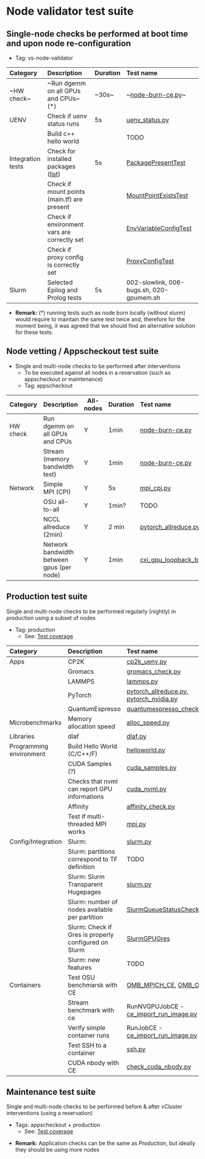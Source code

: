 # Node validator test suite 

## Single-node checks be performed at boot time and upon node re-configuration

* Tag: vs-node-validator
  
| Category          | Description                                 | Duration | Test name               |
|:---               |:---                                         |   ----   |:---                     | 
| ~HW check~        |~Run dgemm on all GPUs and CPUs~  (*)        | ~30s~   | ~[node-burn-ce.py](https://github.com/eth-cscs/cscs-reframe-tests/blob/main/checks/microbenchmarks/cpu_gpu/node_burn/node-burn-ce.py)~ |
| UENV              | Check if uenv status runs                   | 5s       | [uenv_status.py](https://github.com/eth-cscs/cscs-reframe-tests/blob/main/checks/system/uenv/uenv_status.py)          | 
|                   | Build c++ hello world                       |          | TODO                    |
| Integration tests | Check for installed packages ([list](https://github.com/eth-cscs/cscs-reframe-tests/blob/main/checks/system/integration/constants.py))    | 5s       | [PackagePresentTest](https://github.com/eth-cscs/cscs-reframe-tests/blob/main/checks/system/integration/v-cluster_config.py)     | 
|                   | Check if mount points (main.tf) are present |          | [MountPointExistsTest](https://github.com/eth-cscs/cscs-reframe-tests/blob/main/checks/system/integration/v-cluster_config.py)    |
|                   | Check if environment vars are correctly set |          | [EnvVariableConfigTest](https://github.com/eth-cscs/cscs-reframe-tests/blob/main/checks/system/integration/v-cluster_config.py)   |
|                   | Check if proxy config is correctly set      |          | [ProxyConfigTest](https://github.com/eth-cscs/cscs-reframe-tests/blob/main/checks/system/integration/v-cluster_config.py)  |
| Slurm             | Selected Epilog and Prolog tests            | 5s       | 002-slowlink, 006-bugs.sh, 020-gpumem.sh    | 

- **Remark:** (*) running tests such as node burn locally (without slurm) would require to maintain the same test twice and, therefore for the moment being, it was agreed that we should find an alternative solution for these tests.  

## Node vetting / Appscheckout test suite 

* Single and multi-node checks to be performed after interventions 
  * To be executed against all nodes in a reservation (such as appscheckout or maintenance)
  * Tag: appscheckout

| Category          | Description                                 | All-nodes  | Duration | Test name               |
|:---               |:---                                         |   ----     |   ----   |:---                     | 
| HW check          | Run dgemm on all GPUs and CPUs	          |    Y       |  1min    | [node-burn-ce.py](https://github.com/eth-cscs/cscs-reframe-tests/blob/main/checks/microbenchmarks/cpu_gpu/node_burn/node-burn-ce.py) |     
|                   | Stream (memory bandwidth test)	          |    Y       |  1min    | [node-burn-ce.py](https://github.com/eth-cscs/cscs-reframe-tests/blob/main/checks/microbenchmarks/cpu_gpu/node_burn/node-burn-ce.py) |  
| Network           | Simple MPI (CPI)	                          |    Y       |   5s     | [mpi_cpi.py](https://github.com/eth-cscs/cscs-reframe-tests/blob/main/checks/prgenv/mpi_cpi.py) | 
|                   | OSU all-to-all                              |    Y       |   1min?  |  TODO  | 
|                   | NCCL allreduce (2min)                       |    Y       |   2 min  |  [pytorch_allreduce.py](https://github.com/eth-cscs/cscs-reframe-tests/blob/main/checks/apps/pytorch/pytorch_allreduce.py#L24) | 
|                   | Network bandwidth between gpus (per node)   |    Y       |   1min   |  [cxi_gpu_loopback_bw.py](https://github.com/eth-cscs/cscs-reframe-tests/blob/main/checks/system/network/cxi_gpu_loopback_bw.py) | 
	

  
## Production test suite 

Single and multi-node checks to be performed regularly (nightly) in production using a subset of nodes

* Tag: production
  * See: [Test coverage](https://confluence.cscs.ch/spaces/reframe/pages/894965254/Test+coverage) 

| Category          | Description                                   | Test name               |
|:---               |:---                                           |:---                     | 
| Apps	            | CP2K 	                                    | [cp2k_uenv.py](https://github.com/eth-cscs/cscs-reframe-tests/blob/main/checks/apps/cp2k/cp2k_uenv.py)  | 
|                   | Gromacs	                                    | [gromacs_check.py](https://github.com/eth-cscs/cscs-reframe-tests/blob/main/checks/apps/gromacs/gromacs_check.py) | 
|                   | LAMMPS                                        | [lammps.py](https://github.com/eth-cscs/cscs-reframe-tests/blob/main/checks/apps/lammps/lammps.py) | 
|                   | PyTorch	                                    | [pytorch_allreduce.py](https://github.com/eth-cscs/cscs-reframe-tests/blob/main/checks/apps/pytorch/pytorch_allreduce.py), [pytorch_nvidia.py](https://github.com/eth-cscs/cscs-reframe-tests/blob/main/checks/apps/pytorch/pytorch_nvidia.py) | 
|                   | QuantumEspresso	                            | [quantumespresso_check_uenv.py](https://github.com/eth-cscs/cscs-reframe-tests/blob/main/checks/apps/quantumespresso/quantumespresso_check_uenv.py) | 
| Microbenchmarks   | Memory allocation speed	                    | [alloc_speed.py](https://github.com/eth-cscs/cscs-reframe-tests/blob/main/checks/microbenchmarks/cpu/alloc_speed/alloc_speed.py) | 
| Libraries	        | dlaf	                                    | [dlaf.py](https://github.com/eth-cscs/cscs-reframe-tests/blob/main/checks/libraries/dlaf/dlaf.py)| 
| Programming environment | Build Hello World (C/C++/F)	            | [helloworld.py](https://github.com/eth-cscs/cscs-reframe-tests/blob/main/checks/prgenv/helloworld.py) | 
|                         | CUDA Samples (?)                        | [cuda_samples.py](https://github.com/eth-cscs/cscs-reframe-tests/blob/main/checks/prgenv/cuda_samples.py) |
|                         | Checks that nvml can report GPU informations | [cuda_nvml.py](https://github.com/eth-cscs/cscs-reframe-tests/blob/main/checks/prgenv/cuda_nvml.py) |
|                         | Affinity	                            | [affinity_check.py](https://github.com/eth-cscs/cscs-reframe-tests/blob/main/checks/prgenv/affinity_check.py) | 
|                         | Test if multi-threaded MPI works	    | [mpi.py](https://github.com/eth-cscs/cscs-reframe-tests/blob/main/checks/prgenv/mpi.py)  |
| Config/Integration| Slurm:  | [slurm.py](https://github.com/eth-cscs/cscs-reframe-tests/blob/main/checks/system/slurm/slurm.py) | 
|                   | Slurm: partitions correspond to TF definition | TODO                    | 
|                   | Slurm: Slurm Transparent Hugepages            | [slurm.py](https://github.com/eth-cscs/cscs-reframe-tests/blob/main/checks/system/slurm/slurm.py#L448) | 
|                   | Slurm: number of nodes available per partition | [SlurmQueueStatusCheck](https://github.com/eth-cscs/cscs-reframe-tests/blob/main/checks/system/slurm/slurm.py#L285) | 
|                   | Slurm: Check if Gres is properly configured on Slurm | [SlurmGPUGres](https://github.com/eth-cscs/cscs-reframe-tests/blob/main/checks/system/slurm/gres_gpu.py#L11)     |
|                   | Slurm: new features                           | TODO                    |
| Containers        |  Test OSU benchmarsk with CE	            | [OMB_MPICH_CE](https://github.com/eth-cscs/cscs-reframe-tests/blob/main/checks/containers/container_engine/omb.py#L77), [OMB_OMPI_CE](https://github.com/eth-cscs/cscs-reframe-tests/blob/main/checks/containers/container_engine/omb.py#L101) |
|                   |  Stream benchmark with ce	                    | RunNVGPUJobCE - [ce_import_run_image.py](https://github.com/eth-cscs/cscs-reframe-tests/blob/main/checks/system/ce/ce_import_run_image.py#L64)  |
|                   | Verify simple container runs	            | RunJobCE - [ce_import_run_image.py](https://github.com/eth-cscs/cscs-reframe-tests/blob/main/checks/system/ce/ce_import_run_image.py#L44)  |
|                   | 	Test SSH to a container	                    |  [ssh.py](https://github.com/eth-cscs/cscs-reframe-tests/blob/main/checks/containers/container_engine/ssh.py) |
|                   | 	CUDA nbody with CE                          |  [check_cuda_nbody.py](https://github.com/eth-cscs/cscs-reframe-tests/blob/main/checks/containers/container_engine/check_cuda_nbody.py) |




## Maintenance test suite 

Single and multi-node checks to be performed  before & after vCluster interventions (using a reservation)

* Tags: appscheckout + production
  * See: [Test coverage](https://confluence.cscs.ch/spaces/reframe/pages/894965254/Test+coverage) 

- **Remark:** Application checks can be the same as Production, but ideally they should be using more nodes
